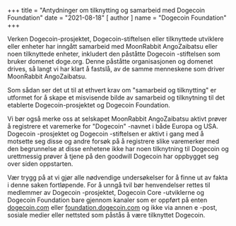 +++
title = "Antydninger om tilknytting og samarbeid med Dogecoin Foundation"
date = "2021-08-18"
[ author ]
  name = "Dogecoin Foundation"
+++

Verken Dogecoin-prosjektet, Dogecoin-stiftelsen eller tilknyttede utviklere eller enheter har inngått samarbeid med MoonRabbit AngoZaibatsu eller noen tilknyttede enheter, inkludert den påståtte Dogecoin -stiftelsen som bruker domenet doge.org. Denne påståtte organisasjonen og domenet drives, så langt vi har klart å fastslå, av de samme menneskene som driver MoonRabbit AngoZaibatsu.

Som sådan ser det ut til at ethvert krav om "samarbeid og tilknytting" er utformet for å skape et misvisende bilde av samarbeid og tilknytning til det etablerte Dogecoin-prosjektet og Dogecoin Foundation.

Vi bør også merke oss at selskapet MoonRabbit AngoZaibatsu aktivt prøver å registrere et varemerke for "Dogecoin" -navnet i både Europa og USA. Dogecoin -prosjektet og Dogecoin -stiftelsen er aktivt i gang med å motsette seg disse og andre forsøk på å registrere slike varemerker med den begrunnelse at disse enhetene ikke har noen tilknytning til Dogecoin og  urettmessig prøver å tjene på den goodwill Dogecoin har oppbygget seg over siden oppstarten.

Vær trygg på at vi gjør alle nødvendige undersøkelser for å finne ut av fakta i denne saken fortløpende. For å unngå tvil bør henvendelser rettes til medlemmer av Dogecoin -prosjektet, Dogecoin Core -utviklerne og Dogecoin Foundation bare gjennom kanaler som er oppført på enten [dogecoin.com](https://dogecoin.com/) eller [foundation.dogecoin.com](https://foundation.dogecoin.com/) og ikke via annen e -post, sosiale medier eller nettsted som påstås å være tilknyttet Dogecoin.